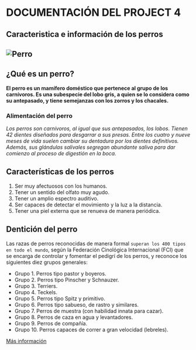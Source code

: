 # DOCUMENTACIÓN DEL PROJECT 4
## Caracteristica e información de los perros
![Perro](https://www.caracteristicas.co/wp-content/uploads/2017/02/perro-1-e1561678907722.jpg)
---
## ¿Qué es un perro?
**El perro es un mamífero doméstico que pertenece al grupo de los carnívoros. Es una subespecie del lobo gris, a quien se lo considera como su antepasado, y tiene semejanzas con los zorros y los chacales.**

### Alimentación del perro
*Los perros son carnívoros, al igual que sus antepasados, los lobos. Tienen 42 dientes diseñados para desgarrar a sus presas. Entre los cuatro y nueve meses de vida suelen cambiar su dentadura por los dientes definitivos. Además, sus glándulas salivales segregan abundante saliva para dar comienzo al proceso de digestión en la boca.*

## Características de los perros
1. Ser muy afectuosos con los humanos.
2. Tener un sentido del olfato muy agudo.
3. Tener un amplio espectro auditivo.
4. Ser capaces de detectar el movimiento y la luz a la distancia.
5. Tener una piel externa que se renueva de manera periódica.

## Dentición del perro
Las razas de perros reconocidas de manera formal `superan los 400 tipos en todo el mundo`, según la Federación Cinológica Internacional (FCI) que se encarga de controlar y fomentar el pedigrí de los perros, y reconoce los siguientes diez grupos generales:

- Grupo 1. Perros tipo pastor y boyeros.
- Grupo 2. Perros tipo Pinscher y Schnauzer.
- Grupo 3. Terriers.
- Grupo 4. Teckels.
- Grupo 5. Perros tipo Spitz y primitivo.
- Grupo 6. Perros tipo sabueso, de rastro y similares.
- Grupo 7. Perros de muestra (con habilidad innata para cazar).
- Grupo 8. Perros de caza en agua y levantadores.
- Grupo 9. Perros de compañía.
- Grupo 10. Perros capaces de correr a gran velocidad (lebreles).

[Más información](https://www.caracteristicas.co/perro/)
